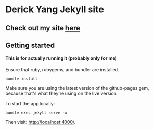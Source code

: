 # Derick Yang Jekyll site

## Check out my site [here](http://dyang108.github.io)

## Getting started

#### This is for actually running it (probably only for me)

Ensure that ruby, rubygems, and bundler are installed.

```
bundle install
```

Make sure you are using the latest version of the github-pages gem, because that's what they're using on the live version.

To start the app locally:
```
bundle exec jekyll serve -w
```
Then visit: <http://localhost:4000/>.
